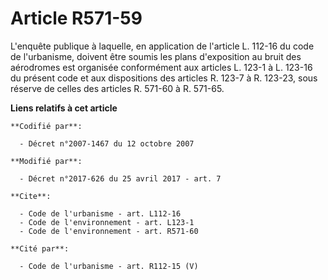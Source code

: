 # Article R571-59

L'enquête publique à laquelle, en application de l'article L. 112-16 du code de l'urbanisme, doivent être soumis les plans
d'exposition au bruit des aérodromes est organisée conformément aux articles L. 123-1 à L. 123-16 du présent code et aux
dispositions des articles    R. 123-7 à R. 123-23, sous réserve de celles des articles R. 571-60 à R. 571-65.

**Liens relatifs à cet article**

	**Codifié par**:

	  - Décret n°2007-1467 du 12 octobre 2007

	**Modifié par**:

	  - Décret n°2017-626 du 25 avril 2017 - art. 7

	**Cite**:

	  - Code de l'urbanisme - art. L112-16
	  - Code de l'environnement - art. L123-1
	  - Code de l'environnement - art. R571-60

	**Cité par**:

	  - Code de l'urbanisme - art. R112-15 (V)
